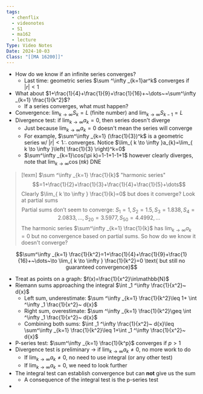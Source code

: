 ```yaml
---
tags:
  - chenflix
  - videonotes
  - S1
  - ma162
  - lecture
Type: Video Notes
Date: 2024-10-03
Class: "[[MA 16200]]"
---
```

- How do we know if an infinite series converges? 
	- Last time: geometric series $\sum ^\infty _{k=1}ar^k$ converges if $|r|<1$
- What about $1+\frac{1}{4}+\frac{1}{9}+\frac{1}{16}+~\dots~=\sum^\infty _{k=1} \frac{1}{k^2}$?
	- If a series converges, what must happen?
- Convergence: $\lim_{ k \to \infty }S_{k}=L$ (finite number) and $\lim_{ k \to \infty }S_{k-1}=L$
- Divergence test: if $\lim_{ k \to \infty }a_{k}=0$, then series doesn't diverge
	- Just because $\lim_{ k \to \infty }a_{k}=0$ doesn't mean the series will converge
	- For example, $\sum^\infty _{k=1} (\frac{1}{3})^k$ is a geometric series w/ $|r|<1\therefore$ converges. Notice $\lim_{ k \to \infty }a_{k}=\lim_{ k \to \infty }\left( \frac{1}{3} \right)^k=0$
	- $\sum^\infty _{k=1}\cos(\pi k)=1-1+1-1+1$ however clearly diverges, note that $\lim_{ k \to \infty }\cos(\pi k)$ DNE

> [!exm] $\sum ^\infty _{k=1} \frac{1}{k}$ "harmonic series"
> $$=1+\frac{1}{2}+\frac{1}{3}+\frac{1}{4}+\frac{1}{5}+\dots$$
> Clearly $\lim_{ k \to \infty } \frac{1}{k}=0$ but does it converge? Look at partial sums 
> $$\text{Partial sums don't seem to converge: }S_{1}=1,S_{2}=1.5,S_{3}=1.838,S_{4}=2.0833,\dots, S_{20}=3.5977,S_{50}=4.4992,\dots$$
> The harmonic series $\sum^\infty _{k=1} \frac{1}{k}$ has $\lim_{ k \to \infty }a_{k}=0$ but no convergence based on partial sums. So how do we know it doesn't converge?

$$\sum^\infty _{k=1} \frac{1}{k^2}=1+\frac{1}{4}+\frac{1}{9}+\frac{1}{16}+~\dots~\to \lim_{ k \to \infty } \frac{1}{k^2}=0 \text{ but still no guaranteed convergence}$$

- Treat as points on a graph: $f(x)=\frac{1}{x^2}\in\mathbb{N}$ 
- Riemann sums approaching the integral $\int _1 ^\infty \frac{1}{x^2}~ d{x}$
	- Left sum, underestimate: $\sum ^\infty _{k=1} \frac{1}{k^2}\leq 1+ \int ^\infty _1 \frac{1}{x^2}~ d{x}$
	- Right sum, overestimate: $\sum ^\infty _{k=1} \frac{1}{k^2}\geq \int ^\infty _1 \frac{1}{x^2}~ d{x}$
	- Combining both sums: $\int _1 ^\infty \frac{1}{x^2}~ d{x}\leq \sum^\infty _{k=1} \frac{1}{k^2}\leq 1+\int _1 ^\infty \frac{1}{x^2}~ d{x}$
- P-series test: $\sum^\infty _{k=1} \frac{1}{k^p}$ converges if $p>1$
- Divergence test is preliminary -> if $\lim_{ k \to \infty }a_{k}\neq0,$ no more work to do
	- If $\lim_{ k \to \infty }a_{k}\neq0$, no need to use integral (or any other test)
	- If $\lim_{ k \to \infty }a_{k}=0$, we need to look further
- The integral test can establish convergence but can **not** give us the sum 
	- A consequence of the integral test is the p-series test 
- 